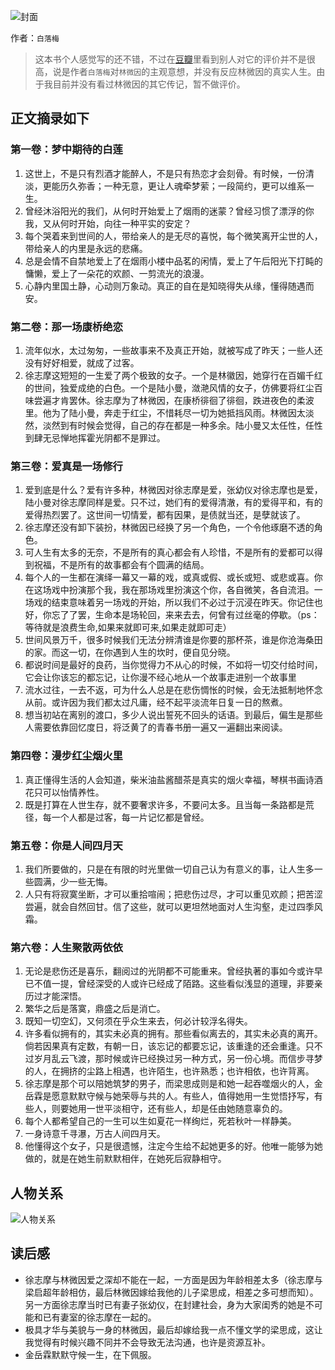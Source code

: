 ![封面](https://img3.doubanio.com/lpic/s6877731.jpg)

作者：`白落梅`

> 这本书个人感觉写的还不错，不过在[豆瓣](https://book.douban.com/subject/6784039/)里看到别人对它的评价并不是很高，说是作者`白落梅`对`林微因`的主观意想，并没有反应林微因的真实人生。由于我目前并没有看过林微因的其它传记，暂不做评价。

## 正文摘录如下

### 第一卷：梦中期待的白莲

1. 这世上，不是只有烈酒才能醉人，不是只有热恋才会刻骨。有时候，一份清淡，更能历久弥香；一种无意，更让人魂牵梦萦；一段简约，更可以维系一生。
2. 曾经沐浴阳光的我们，从何时开始爱上了烟雨的迷蒙？曾经习惯了漂浮的你我，又从何时开始，向往一种平实的安定？
3. 每个哭着来到世间的人，带给亲人的是无尽的喜悦，每个微笑离开尘世的人，带给亲人的内里是永远的悲痛。
4. 总是会情不自禁地爱上了在烟雨小楼中品茗的闲情，爱上了午后阳光下打盹的慵懒，爱上了一朵花的欢颜、一剪流光的浪漫。
5. 心静内里国土静，心动则万象动。真正的自在是知晓得失从缘，懂得随遇而安。

### 第二卷：那一场康桥绝恋

1. 流年似水，太过匆匆，一些故事来不及真正开始，就被写成了昨天；一些人还没有好好相爱，就成了过客。
2. 徐志摩这短短的一生爱了两个极致的女子。一个是林徽因，她穿行在百媚千红的世间，独爱成绝的白色。一个是陆小曼，潋滟风情的女子，仿佛要将红尘百味尝遍才肯罢休。徐志摩为了林微因，在康桥徘徊了徘徊，跌进夜色的柔波里。他为了陆小曼，奔走于红尘，不惜耗尽一切为她抵挡风雨。林微因太淡然，淡然到有时候会觉得，自己的存在都是一种多余。陆小曼又太任性，任性到肆无忌惮地挥霍光阴都不是罪过。

### 第三卷：爱真是一场修行

1. 爱到底是什么？爱有许多种，林微因对徐志摩是爱，张幼仪对徐志摩也是爱，陆小曼对徐志摩同样是爱。只不过，她们有的爱得清澈，有的爱得平和，有的爱得热烈罢了。这世间一切情爱，都有因果，是债就当还，是孽就该了。
2. 徐志摩还没有卸下装扮，林微因已经换了另一个角色，一个令他琢磨不透的角色。
3. 可人生有太多的无奈，不是所有的真心都会有人珍惜，不是所有的爱都可以得到祝福，不是所有的故事都会有个圆满的结局。
4. 每个人的一生都在演绎一幕又一幕的戏，或真或假、或长或短、或悲或喜。你在这场戏中扮演那个我，我在那场戏里扮演这个你，各自微笑，各自流泪。一场戏的结束意味着另一场戏的开始，所以我们不必过于沉浸在昨天。你记住也好，你忘了了罢，生命本是场轮回，来来去去，何曾有过丝毫的停歇。（ps：等待就是浪费生命,如果来就即可来,如果走就即可走）
5. 世间风景万千，很多时候我们无法分辨清谁是你要的那杯茶，谁是你沧海桑田的家。而这一切，在你遇到人生的坎时，便自见分晓。
6. 都说时间是最好的良药，当你觉得力不从心的时候，不如将一切交付给时间，它会让你该忘的都忘记，让你漫不经心地从一个故事走进别一个故事里
7. 流水过往，一去不返，可为什么人总是在悲伤惆怅的时候，会无法抵制地怀念从前。或许因为我们都太过凡庸，经不起平淡流年日复一日的熬煮。
8. 想当初站在离别的渡口，多少人说出誓死不回头的话语。到最后，偏生是那些人需要依靠回忆度日，将泛黄了的青春书册一遍又一遍翻出来阅读。

### 第四卷：漫步红尘烟火里

1. 真正懂得生活的人会知道，柴米油盐酱醋茶是真实的烟火幸福，琴棋书画诗酒花只可以怡情养性。
2. 既是打算在人世生存，就不要奢求许多，不要问太多。且当每一条路都是荒径，每一个人都是过客，每一片记忆都是曾经。

### 第五卷：你是人间四月天

1. 我们所要做的，只是在有限的时光里做一切自己认为有意义的事，让人生多一些圆满，少一些无悔。
2. 人只有将寂寞坐断，才可以重拾喧闹；把悲伤过尽，才可以重见欢颜；把苦涩尝遍，就会自然回甘。信了这些，就可以更坦然地面对人生沟壑，走过四季风霜。

### 第六卷：人生聚散两依依

1. 无论是悲伤还是喜乐，翻阅过的光阴都不可能重来。曾经执著的事如今或许早已不值一提，曾经深受的人或许已经成了陌路。这些看似浅显的道理，非要亲历过才能深悟。
2. 繁华之后是落寞，鼎盛之后是消亡。
3. 既知一切空幻，又何须在乎众生来去，何必计较浮名得失。
4. 许多看似拥有的，其实未必真的拥有。那些看似离去的，其实未必真的离开。倘若因果真有定数，有朝一日，该忘记的都要忘记，该重逢的还会重逢。只不过岁月乱云飞渡，那时候或许已经换过另一种方式，另一份心境。而信步寻梦的人，在拥挤的尘路上相遇，也许陌生，也许熟悉；也许相依，也许背离。
5. 徐志摩是那个可以陪她筑梦的男子，而梁思成则是和她一起吞噬烟火的人，金岳霖是愿意默默守候与她荣辱与共的人。有些人，值得她用一生觉悟抒写，有些人，则要她用一世平淡相守，还有些人，却是任由她随意辜负的。
6. 每个人都希望自己的一生可以生如夏花一样绚烂，死若秋叶一样静美。
7. 一身诗意千寻瀑，万古人间四月天。
8. 他懂得这个女子，只是很遗憾，注定今生给不起她更多的好。他唯一能够为她做的，就是在她生前默默相伴，在她死后寂静相守。

## 人物关系

![人物关系](http://i.imgur.com/FvXFq5O.png)

## 读后感

* 徐志摩与林微因爱之深却不能在一起，一方面是因为年龄相差太多（徐志摩与梁启超年龄相仿，最后林微因嫁给我他的儿子梁思成，相差之多可想而知）。另一方面徐志摩当时已有妻子张幼仪，在封建社会，身为大家闺秀的她是不可能和已有妻室的徐志摩在一起的。
* 极具才华与美貌与一身的林微因，最后却嫁给我一点不懂文学的梁思成，这让我觉得有时候兴趣不同并不会导致无法沟通，也许是资源互补。
* 金岳霖默默守候一生，在下佩服。